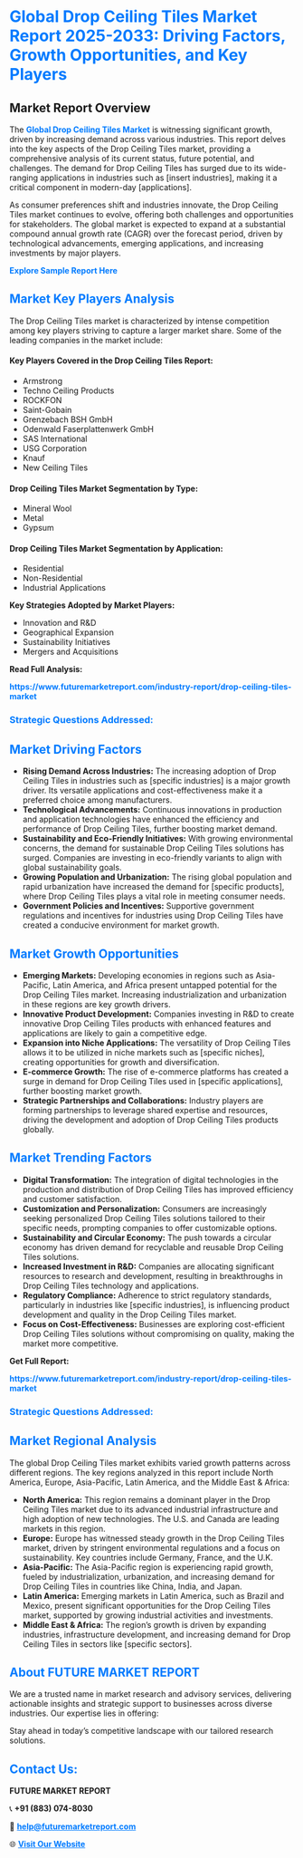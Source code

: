 <h1 style="color: #007BFF;">Global Drop Ceiling Tiles Market Report 2025-2033: Driving Factors, Growth Opportunities, and Key Players</h1>

<section id="overview">
<h2>Market Report Overview</h2>
<p>The <a href="https://www.futuremarketreport.com/industry-report/drop-ceiling-tiles-market" style="color: #007BFF; text-decoration: none;"><strong>Global Drop Ceiling Tiles Market</strong></a> is witnessing significant growth, driven by increasing demand across various industries. This report delves into the key aspects of the Drop Ceiling Tiles market, providing a comprehensive analysis of its current status, future potential, and challenges. The demand for Drop Ceiling Tiles has surged due to its wide-ranging applications in industries such as [insert industries], making it a critical component in modern-day [applications].</p>
<p>As consumer preferences shift and industries innovate, the Drop Ceiling Tiles market continues to evolve, offering both challenges and opportunities for stakeholders. The global market is expected to expand at a substantial compound annual growth rate (CAGR) over the forecast period, driven by technological advancements, emerging applications, and increasing investments by major players.</p>
</section>

<section id="overview">
<p><a href="https://www.futuremarketreport.com/request-sample/reportId=83477" style="color: #007BFF; text-decoration: none;"><strong>Explore Sample Report Here</strong></a></p>
</section>

<section id="key-players">
<h2 style="color: #007BFF;">Market Key Players Analysis</h2>
<p>The Drop Ceiling Tiles market is characterized by intense competition among key players striving to capture a larger market share. Some of the leading companies in the market include:</p>
<h4>Key Players Covered in the Drop Ceiling Tiles Report:</h4>
<ul><li>Armstrong</li><li>Techno Ceiling Products</li><li>ROCKFON</li><li>Saint-Gobain</li><li>Grenzebach BSH GmbH</li><li>Odenwald Faserplattenwerk GmbH</li><li>SAS International</li><li>USG Corporation</li><li>Knauf</li><li>New Ceiling Tiles</li></ul>
<h4>Drop Ceiling Tiles Market Segmentation by Type:</h4>
<ul><li>Mineral Wool</li><li>Metal</li><li>Gypsum</li></ul>

<h4>Drop Ceiling Tiles Market Segmentation by Application:</h4>
<ul><li>Residential</li><li>Non-Residential</li><li>Industrial Applications</li></ul>
<p><strong>Key Strategies Adopted by Market Players:</strong></p>
<ul>
<li>Innovation and R&D</li>
<li>Geographical Expansion</li>
<li>Sustainability Initiatives</li>
<li>Mergers and Acquisitions</li>
</ul>
</section>

<section>
<p><strong>Read Full Analysis: </strong></p><a href="https://www.futuremarketreport.com/industry-report/drop-ceiling-tiles-market" style="color: #007BFF; text-decoration: none;"><strong>https://www.futuremarketreport.com/industry-report/drop-ceiling-tiles-market</strong></a>
<h3 style="color: #007BFF;">Strategic Questions Addressed:</h3>
</section>

<section id="driving-factors">
<h2 style="color: #007BFF;">Market Driving Factors</h2>
<ul>
<li><strong>Rising Demand Across Industries:</strong> The increasing adoption of Drop Ceiling Tiles in industries such as [specific industries] is a major growth driver. Its versatile applications and cost-effectiveness make it a preferred choice among manufacturers.</li>
<li><strong>Technological Advancements:</strong> Continuous innovations in production and application technologies have enhanced the efficiency and performance of Drop Ceiling Tiles, further boosting market demand.</li>
<li><strong>Sustainability and Eco-Friendly Initiatives:</strong> With growing environmental concerns, the demand for sustainable Drop Ceiling Tiles solutions has surged. Companies are investing in eco-friendly variants to align with global sustainability goals.</li>
<li><strong>Growing Population and Urbanization:</strong> The rising global population and rapid urbanization have increased the demand for [specific products], where Drop Ceiling Tiles plays a vital role in meeting consumer needs.</li>
<li><strong>Government Policies and Incentives:</strong> Supportive government regulations and incentives for industries using Drop Ceiling Tiles have created a conducive environment for market growth.</li>
</ul>
</section>

<section id="growth-opportunities">
<h2 style="color: #007BFF;">Market Growth Opportunities</h2>
<ul>
<li><strong>Emerging Markets:</strong> Developing economies in regions such as Asia-Pacific, Latin America, and Africa present untapped potential for the Drop Ceiling Tiles market. Increasing industrialization and urbanization in these regions are key growth drivers.</li>
<li><strong>Innovative Product Development:</strong> Companies investing in R&D to create innovative Drop Ceiling Tiles products with enhanced features and applications are likely to gain a competitive edge.</li>
<li><strong>Expansion into Niche Applications:</strong> The versatility of Drop Ceiling Tiles allows it to be utilized in niche markets such as [specific niches], creating opportunities for growth and diversification.</li>
<li><strong>E-commerce Growth:</strong> The rise of e-commerce platforms has created a surge in demand for Drop Ceiling Tiles used in [specific applications], further boosting market growth.</li>
<li><strong>Strategic Partnerships and Collaborations:</strong> Industry players are forming partnerships to leverage shared expertise and resources, driving the development and adoption of Drop Ceiling Tiles products globally.</li>
</ul>
</section>

<section id="trending-factors">
<h2 style="color: #007BFF;">Market Trending Factors</h2>
<ul>
<li><strong>Digital Transformation:</strong> The integration of digital technologies in the production and distribution of Drop Ceiling Tiles has improved efficiency and customer satisfaction.</li>
<li><strong>Customization and Personalization:</strong> Consumers are increasingly seeking personalized Drop Ceiling Tiles solutions tailored to their specific needs, prompting companies to offer customizable options.</li>
<li><strong>Sustainability and Circular Economy:</strong> The push towards a circular economy has driven demand for recyclable and reusable Drop Ceiling Tiles solutions.</li>
<li><strong>Increased Investment in R&D:</strong> Companies are allocating significant resources to research and development, resulting in breakthroughs in Drop Ceiling Tiles technology and applications.</li>
<li><strong>Regulatory Compliance:</strong> Adherence to strict regulatory standards, particularly in industries like [specific industries], is influencing product development and quality in the Drop Ceiling Tiles market.</li>
<li><strong>Focus on Cost-Effectiveness:</strong> Businesses are exploring cost-efficient Drop Ceiling Tiles solutions without compromising on quality, making the market more competitive.</li>
</ul>
</section>

<section>
<p><strong>Get Full Report: </strong></p><a href="https://www.futuremarketreport.com/industry-report/drop-ceiling-tiles-market" style="color: #007BFF; text-decoration: none;"><strong>https://www.futuremarketreport.com/industry-report/drop-ceiling-tiles-market</strong></a>
<h3 style="color: #007BFF;">Strategic Questions Addressed:</h3>
</section>


<section id="regional-analysis">
<h2 style="color: #007BFF;">Market Regional Analysis</h2>
<p>The global Drop Ceiling Tiles market exhibits varied growth patterns across different regions. The key regions analyzed in this report include North America, Europe, Asia-Pacific, Latin America, and the Middle East & Africa:</p>
<ul>
<li><strong>North America:</strong> This region remains a dominant player in the Drop Ceiling Tiles market due to its advanced industrial infrastructure and high adoption of new technologies. The U.S. and Canada are leading markets in this region.</li>
<li><strong>Europe:</strong> Europe has witnessed steady growth in the Drop Ceiling Tiles market, driven by stringent environmental regulations and a focus on sustainability. Key countries include Germany, France, and the U.K.</li>
<li><strong>Asia-Pacific:</strong> The Asia-Pacific region is experiencing rapid growth, fueled by industrialization, urbanization, and increasing demand for Drop Ceiling Tiles in countries like China, India, and Japan.</li>
<li><strong>Latin America:</strong> Emerging markets in Latin America, such as Brazil and Mexico, present significant opportunities for the Drop Ceiling Tiles market, supported by growing industrial activities and investments.</li>
<li><strong>Middle East & Africa:</strong> The region’s growth is driven by expanding industries, infrastructure development, and increasing demand for Drop Ceiling Tiles in sectors like [specific sectors].</li>
</ul>
</section>

<footer>
<h2 style="color: #007BFF;">About FUTURE MARKET REPORT</h2>
<p>We are a trusted name in market research and advisory services, delivering actionable insights and strategic support to businesses across diverse industries. Our expertise lies in offering:</p>

<p>Stay ahead in today’s competitive landscape with our tailored research solutions.</p>

<h2 style="color: #007BFF;">Contact Us:</h2>
<p><strong>FUTURE MARKET REPORT</strong></p>
<p>📞 <strong>+91 (883) 074-8030</strong></p>
<p>📧 <strong><a href="mailto:help@futuremarketreport.com" style="color: #007BFF;">help@futuremarketreport.com</a></strong></p>
<p>🌐 <strong><a href="https://www.futuremarketreport.com/" style="color: #007BFF;">Visit Our Website</a></strong></p>
</footer>